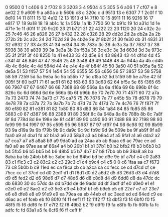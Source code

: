 0 9500 0
1 c406 6
2 f702 8
3 3203 3
4 9504 4
5 305 5
6 a06 1
7 cf07 e
8 ae02 2
9 a609 9
a a80a a
b 560b c8
c 320c c
d 9513 13
e 6307 7
f 2c0f f
10 8d10 14
11 8111 15
12 4e12 12
13 1913 d
14 7f10 10
15 8911 11
16 9216 16
17 e817 17
18 9a18 18
19 ab1c 1c
1a 551a 1a
1b 7750 50
1c b91c 19
1d a31d 1d
1e 471e 1e
1f d01f 1f
20 9c20 23
21 b721 21
22 4222 22
23 1120 20
24 c32c 2c
25 7c46 46
26 a826 26
27 b432 32
28 c328 28
29 dd2d 2d
2a db2a 2a
2b 272b 2b
2c a2c 24
2d 702d 29
2e 4b2e 2e
2f 8b2f 2f
30 fe30 db
31 4831 31
32 d932 27
33 4c33 41
34 ed34 34
35 783c 3c
36 dc3a 3a
37 7637 37
38 5938 38
39 a839 39
3a 3e3a 3b
3b f53a 36
3c e3c 3e
3d 663d 3d
3e 973c 35
3f 2f3f 3f
40 8250 1b
41 e433 33
42 d5e 64
43 8843 43
44 df4d 4d
45 c34f 4f
46 846 47
47 3546 25
48 3a48 49
49 1448 48
4a 944a 4a
4b cd4b 4b
4c 6d4c 4c
4d 584d 44
4e c4e 4e
4f b84f 45
50 3a50 40
51 b05a 5a
52 de5a 51
53 f457 57
54 1e54 54
55 6555 55
56 c656 56
57 3857 53
58 5758 58
59 7259 5d
5a 9e5a 5c
5b b55b 77
5c c15a 52
5d 5159 59
5e a75e 42
5f 905f 5f
60 bd71 71
61 ac61 61
62 f63 63
63 3d63 62
64 bf5e 5e
65 f365 65
66 7967 67
67 6467 66
68 7368 68
69 566a 6a
6a 416a 69
6b 696b 6f
6c 826c 6c
6d 666d 6d
6e 566b 6b
6f b96b 6e
70 7e70 70
71 4571 60
72 a7a 7a
73 2473 74
74 3a73 c7
75 ca75 75
76 7676 7e
77 e45b 5b
78 d678 79
79 4e78 78
7a c37a 72
7b 9a7b 7b
7c 47d 7d
7d 417d 7c
7e 4c76 76
7f f87f 7f
80 ef80 82
81 e381 81
82 1b80 80
83 d83 86
84 1a84 84
85 fb85 85
86 5883 c0
87 d387 96
88 2388 91
89 358f 8c
8a 648a 8a
8b 788b 8b
8c 7a8f 8f
8d 778d 8d
8e 198e 8e
8f c48f 89
90 c490 90
91 7488 88
92 7198 98
93 fe99 99
94 f997 97
95 c595 95
96 5687 87
97 cf97 94
98 6c98 92
99 8b99 93
9a d19a 9a
9b f79b 9b
9c da9c 9c
9d fb9d 9d
9e 509e be
9f ab9f 9f
a0 faa0 a9
a1 dba1 fd
a2 b1a2 a6
a3 58a3 a3
a4 b8a4 af
a5 9fa1 a1
a6 dda2 a2
a7 cca7 a7
a8 a8a8 b9
a9 9da0 ad
aa 24aa ab
ab 8aaa c6
ac 79ac ee
ad fa0 a0
ae 97ae ae
af 86a4 a4
b0 20b1 b1
b1 37b1 b0
b2 bfb2 f8
b3 b6b3 b3
b4 5fb5 b6
b5 bb5 b4
b6 48b5 b5
b7 4b7 b7
b8 f7bb bb
b9 38a8 a8
ba 8aba ba
bb 24bb b8
bc 3abc bc
bd 64bd bd
be d9e 9e
bf a7bf e4
c0 2a83 83
c1 f1c3 c3
c2 83c2 c2
c3 29c3 c1
c4 b9c4 c4
c5 0 0
c6 1faa aa
c7 f673 73
c8 5b0b b
c9 11ed ec
ca f9ca cb
cb a2ca ca
cc fecc ce
cd d7cd cf
ce 75cc cc
cf 37cd cd
d0 2ed1 d1
d1 f6d1 d0
d2 a6d2 d5
d3 26d3 d3
d4 d7d8 d9
d5 fed2 d2
d6 98d6 d7
d7 48d6 d6
d8 c8d8 d4
d9 6dd8 d8
da 47dc dc
db 6830 30
dc 57dc da
dd b7dd de
de 9add dd
df 3adf df
e0 d0e0 e1
e1 e2e0 e0
e2 8ae2 e2
e3 5e3 e3
e4 b3bf bf
e5 b9e5 e5
e6 22e7 e7
e7 23e7 e6
e8 dfe8 e8
e9 91e9 e9
ea 79ea ea
eb 44eb ef
ec 3eed ed
ed 64ed c9
ee d6ac ac
ef fceb eb
f0 80f0 f4
f1 eef1 f1
f2 11f2 f7
f3 dbf3 f3
f4 6bf0 f0
f5 48f5 f5
f6 ddf6 fe
f7 e7f2 f2
f8 49b2 b2
f9 d9f9 f9
fa e8fb fb
fb 60fb fa
fc adfc fc
fd 63a1 a5
fe 6cf6 f6
ff ceff ff
